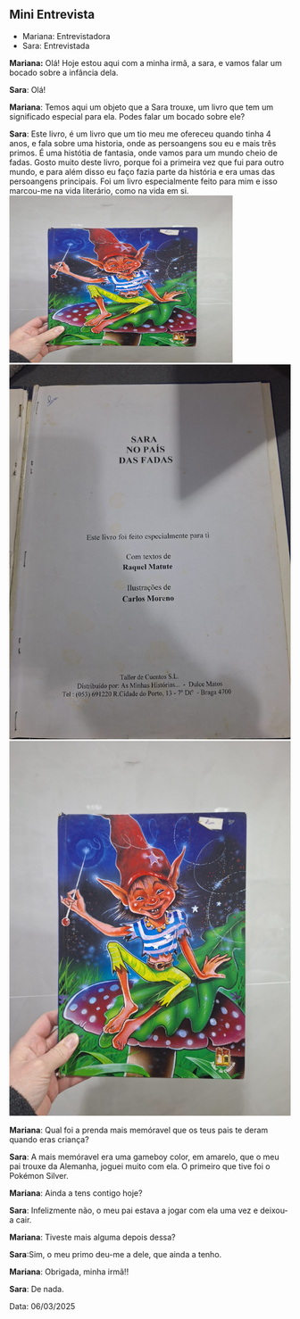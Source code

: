 ## Mini Entrevista
* Mariana: Entrevistadora
* Sara: Entrevistada

**Mariana:** Olá! Hoje estou aqui com a minha irmã, a sara, e vamos falar um bocado sobre a infância dela.

**Sara**: Olá!

**Mariana**: Temos aqui um objeto que a Sara trouxe, um livro que tem um significado especial para ela. Podes falar um bocado sobre ele?

**Sara**: Este livro, é um livro que um tio meu me ofereceu quando tinha 4 anos, e fala sobre uma historia, onde as persoangens sou eu e mais três primos. É uma histótia de fantasia, onde vamos para um mundo cheio de fadas. Gosto muito deste livro, porque foi a primeira vez que fui para outro mundo, e para além disso eu faço fazia parte da história e era umas das persoangens principais. Foi um livro especialmente feito para mim e isso marcou-me na vida literário, como na vida em si.
<img src="Livro_da_Sra.jpg" alt="Description" width="400" height="300">
![Livro da Sara](sara_no_pais_das_maravilhasjpg.jpg)
![Livro da Sara 2](Livro_da_Sra.jpg)

**Mariana**: Qual foi a prenda mais memóravel que os teus pais te deram quando eras criança?

**Sara**: A mais memóravel era uma gameboy color, em amarelo, que o meu pai trouxe da Alemanha, joguei muito com ela. O primeiro que tive foi o Pokémon Silver.

**Mariana**: Ainda a tens contigo hoje?

**Sara**: Infelizmente não, o meu pai estava a jogar com ela uma vez e deixou-a cair.

**Mariana**: Tiveste mais alguma depois dessa?

**Sara**:Sim, o meu primo deu-me a dele, que ainda a tenho.

**Mariana**: Obrigada, minha irmã!!

**Sara**: De nada.

Data: 06/03/2025
